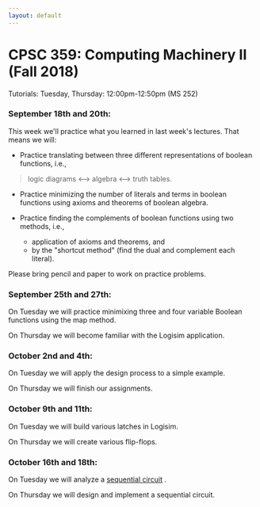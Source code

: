 ```yaml
---
layout: default
---
```


# CPSC 359: Computing Machinery II (Fall 2018)

Tutorials: Tuesday, Thursday: 12:00pm-12:50pm (MS 252)


### September 18th and 20th:
This week we'll practice what you learned in last week's lectures. That means we will:

- Practice translating between three different representations of boolean functions, i.e.,
 > logic diagrams <--> algebra <--> truth tables.

- Practice minimizing the number of literals and terms in boolean functions using axioms and theorems of boolean algebra.

- Practice finding the complements of boolean functions using two methods, i.e.,
  * application of axioms and theorems, and
  * by the "shortcut method" (find the dual and complement each literal).

Please bring pencil and paper to work on practice problems.

### September 25th and 27th:
On Tuesday we will practice minimixing three and four variable Boolean functions using the map method.

On Thursday we will become familiar with the Logisim application.

### October 2nd and 4th:
On Tuesday we will apply the design process to a simple example.

On Thursday we will finish our assignments.

### October 9th and 11th:
On Tuesday we will build various latches in Logisim.

On Thursday we will create various flip-flops.

### October 16th and 18th:
On Tuesday we will analyze a [sequential circuit](https://philstutorial.space/_data/analyze_this.circ "Logisim file download")
.

On Thursday we will design and implement a sequential circuit.
